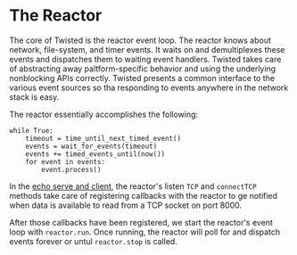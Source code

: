 # The Reactor

The core of Twisted is the reactor event loop. The reactor knows about network, file-system, and timer events. It waits on and demultiplexes these events and dispatches them to waiting event handlers. Twisted takes care of abstracting away paltform-specific behavior and using the underlying nonblocking APIs correctly. Twisted presents a common interface to the various event sources so tha responding to events anywhere in the network stack is easy.

The reactor essentially accomplishes the following:

```
while True:
    timeout = time_until_next_timed_event()
    events = wait_for_events(timeout)
    events += timed_events_until(now())
    for event in events:
        event.process()
```

In the [echo serve and client](echo-server-client), the reactor's listen `TCP` and `connectTCP` methods take care of registering callbacks with the reactor to ge notified when data is available to read from a TCP socket on port 8000.

After those callbacks have been registered, we start the reactor's event loop with `reactor.run`. Once running, the reactor will poll for and dispatch events forever or untul `reactor.stop` is called.